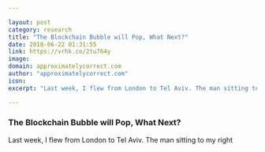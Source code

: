 ```yaml
---

layout: post
category: research
title: "The Blockchain Bubble will Pop, What Next?"
date: 2018-06-22 01:31:55
link: https://vrhk.co/2tu764y
image: 
domain: approximatelycorrect.com
author: "approximatelycorrect.com"
icon: 
excerpt: "Last week, I flew from London to Tel Aviv. The man sitting to my right"

---
```


### The Blockchain Bubble will Pop, What Next?

Last week, I flew from London to Tel Aviv. The man sitting to my right